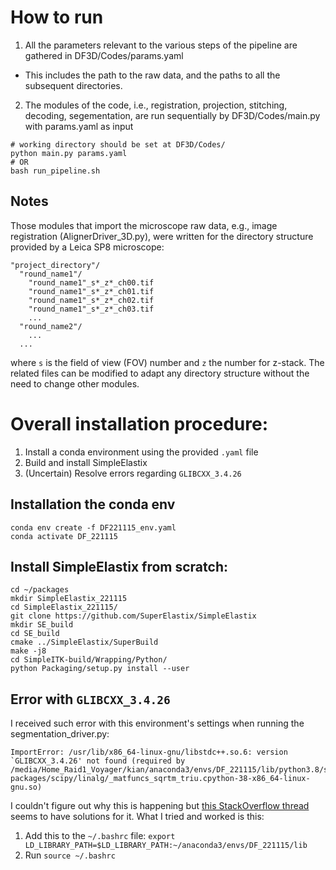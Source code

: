 # How to run
1. All the parameters relevant to the various steps of the pipeline are gathered in DF3D/Codes/params.yaml
* This includes the path to the raw data, and the paths to all the subsequent directories.
2. The modules of the code, i.e., registration, projection, stitching, decoding, segementation, are run sequentially by DF3D/Codes/main.py with params.yaml as input
```
# working directory should be set at DF3D/Codes/
python main.py params.yaml
# OR
bash run_pipeline.sh
```
## Notes
Those modules that import the microscope raw data, e.g., image registration (AlignerDriver_3D.py), were written for the directory structure provided by a Leica SP8 microscope:
```
"project_directory"/
  "round_name1"/
    "round_name1"_s*_z*_ch00.tif
    "round_name1"_s*_z*_ch01.tif
    "round_name1"_s*_z*_ch02.tif
    "round_name1"_s*_z*_ch03.tif
    ...
  "round_name2"/
    ...
  ...  
```
where `s` is the field of view (FOV) number and  ```z``` the number for z-stack. The related files can be modified to adapt any directory structure without the need to change other modules. 

# Overall installation procedure:
1. Install a conda environment using the provided `.yaml` file
2. Build and install SimpleElastix
3. (Uncertain) Resolve errors regarding `GLIBCXX_3.4.26`
## Installation the conda env
```
conda env create -f DF221115_env.yaml
conda activate DF_221115
```
## Install SimpleElastix from scratch:
```
cd ~/packages
mkdir SimpleElastix_221115
cd SimpleElastix_221115/
git clone https://github.com/SuperElastix/SimpleElastix
mkdir SE_build
cd SE_build
cmake ../SimpleElastix/SuperBuild
make -j8
cd SimpleITK-build/Wrapping/Python/
python Packaging/setup.py install --user
```
## Error with `GLIBCXX_3.4.26`
I received such error with this environment's settings when running the segmentation_driver.py:
```
ImportError: /usr/lib/x86_64-linux-gnu/libstdc++.so.6: version `GLIBCXX_3.4.26' not found (required by /media/Home_Raid1_Voyager/kian/anaconda3/envs/DF_221115/lib/python3.8/site-packages/scipy/linalg/_matfuncs_sqrtm_triu.cpython-38-x86_64-linux-gnu.so)
```
I couldn't figure out why this is happening but [this StackOverflow thread](https://stackoverflow.com/questions/54948216/usr-lib-x86-64-linux-gnu-libstdc-so-6-version-glibcxx-3-4-21-not-found-req) seems to have solutions for it. What I tried and worked is this:
1. Add this to the `~/.bashrc` file: `export LD_LIBRARY_PATH=$LD_LIBRARY_PATH:~/anaconda3/envs/DF_221115/lib`
2. Run `source ~/.bashrc`


